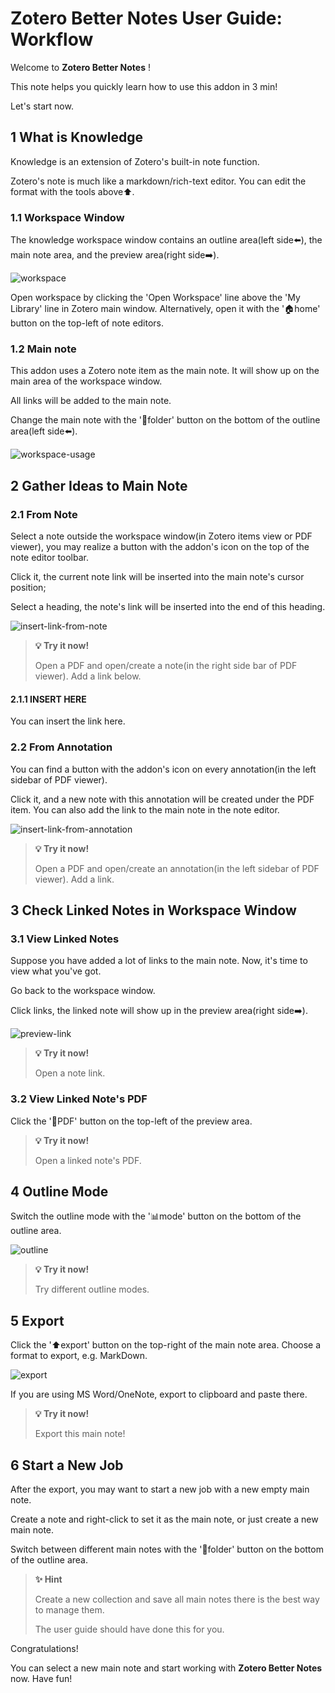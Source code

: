 # Zotero Better Notes User Guide: Workflow

Welcome to **Zotero Better Notes** !

This note helps you quickly learn how to use this addon in 3 min!

Let's start now.

## 1 What is Knowledge

Knowledge is an extension of Zotero's built-in note function.

Zotero's note is much like a markdown/rich-text editor. You can edit the format with the tools above⬆️.

### 1.1 Workspace Window

The knowledge workspace window contains an outline area(left side⬅️), the main note area, and the preview area(right side➡️).

![workspace](./image/README/workspace.png)

Open workspace by clicking the 'Open Workspace' line above the 'My Library' line in Zotero main window. Alternatively, open it with the '🏠home' button on the top-left of note editors.

### 1.2 Main note

This addon uses a Zotero note item as the main note. It will show up on the main area of the workspace window.

All links will be added to the main note.

Change the main note with the '📂folder' button on the bottom of the outline area(left side⬅️).

![workspace-usage](./image/README/workspace-usage.png)

## 2 Gather Ideas to Main Note

### 2.1 From Note

Select a note outside the workspace window(in Zotero items view or PDF viewer), you may realize a button with the addon's icon on the top of the note editor toolbar.

Click it, the current note link will be inserted into the main note's cursor position;

Select a heading, the note's link will be inserted into the end of this heading.

![insert-link-from-note](./image/README/from-note.png)

> **💡 Try it now!**
>
> Open a PDF and open/create a note(in the right side bar of PDF viewer). Add a link below.

#### 2.1.1 INSERT HERE

You can insert the link here.

### 2.2 From Annotation

You can find a button with the addon's icon on every annotation(in the left sidebar of PDF viewer).

Click it, and a new note with this annotation will be created under the PDF item. You can also add the link to the main note in the note editor.

![insert-link-from-annotation](./image/README/from-annotation.png)

> **💡 Try it now!**
>
> Open a PDF and open/create an annotation(in the left sidebar of PDF viewer). Add a link.

## 3 Check Linked Notes in Workspace Window

### 3.1 View Linked Notes

Suppose you have added a lot of links to the main note. Now, it's time to view what you've got.

Go back to the workspace window.

Click links, the linked note will show up in the preview area(right side➡️).

![preview-link](./image/README/preview-note.png)

> **💡 Try it now!**
>
> Open a note link.

### 3.2 View Linked Note's PDF

Click the '📄PDF' button on the top-left of the preview area.

> **💡 Try it now!**
>
> Open a linked note's PDF.

## 4 Outline Mode

Switch the outline mode with the '📊mode' button on the bottom of the outline area.

![outline](./image/README/outline-mode.png)

> **💡 Try it now!**
>
> Try different outline modes.

## 5 Export

Click the '⬆️export' button on the top-right of the main note area. Choose a format to export, e.g. MarkDown.

![export](./image/README/export.png)

If you are using MS Word/OneNote, export to clipboard and paste there.

> **💡 Try it now!**
>
> Export this main note!

## 6 Start a New Job

After the export, you may want to start a new job with a new empty main note.

Create a note and right-click to set it as the main note, or just create a new main note.

Switch between different main notes with the '📂folder' button on the bottom of the outline area.

> **✨ Hint**
>
> Create a new collection and save all main notes there is the best way to manage them.
>
> The user guide should have done this for you.

Congratulations!

You can select a new main note and start working with **Zotero Better Notes** now. Have fun!
